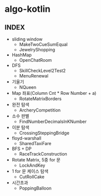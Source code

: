 # algo-kotlin

## INDEX

* sliding window
  * MakeTwoCueSumEqual
  * JewelryShopping
* HashMap
  * OpenChatRoom
* DFS
  * SkillCheckLevel2Test2
  * MenuRenewal
* 기울기
  * NQueen
* Map 좌표(Column Cnt * Row Number + a)
  * RotateMatrixBorders
* 완전 탐색
  * ArcheryCompetition
* 소수 판별
  * FindNumberDecimalsInKNumber
* 이분 탐색
  * CrossingSteppingBridge
* floyd-warshall
  * SharedTaxiFare
* BFS + DP
  * RaceTrackConstruction
* Rotate Matrix, 5중 for 문
  * LockAndKey
* 1 for 문 케이스 탐색
  * CutRollCake
* 시간초과
  * PoppingBalloon